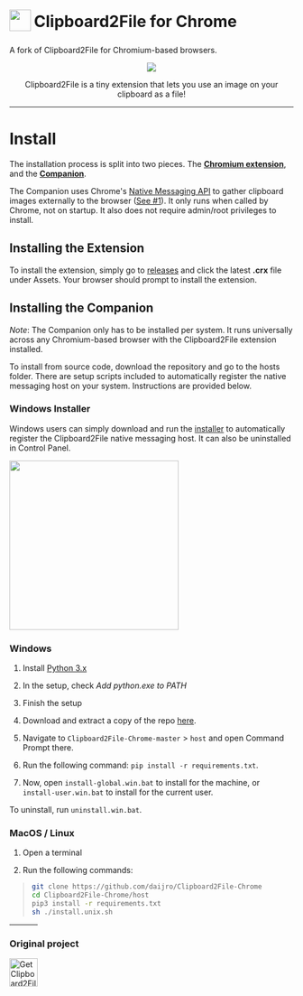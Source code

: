 <h1>
  <sub>
    <img
      src="https://raw.githubusercontent.com/vord1080/clipboard2file/main/icons/clipboard2file.png"
      height="38"
      width="38"
    />
  </sub>
  Clipboard2File for Chrome
  </a>
</h1>

A fork of Clipboard2File for Chromium-based browsers.

<div align="center">
<img src="https://i.imgur.com/qvW3Pqb.png">
</div>

<p align="center">Clipboard2File is a tiny extension that lets you use an image on your clipboard as a file!</p>

---

# Install

The installation process is split into two pieces. The **[Chromium extension](https://github.com/daijro/Clipboard2File-Chrome/tree/master/app)**, and the **[Companion](https://github.com/daijro/Clipboard2File-Chrome/tree/master/host)**.

The Companion uses Chrome's [Native Messaging API](https://developer.chrome.com/docs/apps/nativeMessaging/) to gather clipboard images externally to the browser ([See #1](https://github.com/daijro/Clipboard2File-Chrome/issues/1#issue-1395351950)). It only runs when called by Chrome, not on startup. It also does not require admin/root privileges to install.

## Installing the Extension

To install the extension, simply go to [releases](https://github.com/daijro/Clipboard2File-Chrome/releases) and click the latest **.crx** file under Assets. Your browser should prompt to install the extension.

## Installing the Companion

*Note*: The Companion only has to be installed per system. It runs universally across any Chromium-based browser with the Clipboard2File extension installed.

To install from source code, download the repository and go to the hosts folder. There are setup scripts included to automatically register the native messaging host on your system. Instructions are provided below.

### Windows Installer

Windows users can simply download and run the [installer](https://github.com/daijro/Clipboard2File-Chrome/releases) to automatically register the Clipboard2File native messaging host. It can also be uninstalled in Control Panel.

<img src="https://user-images.githubusercontent.com/72637910/196106857-734814fb-52a1-4b06-a366-5240ae5aabb9.png" width=300>


### Windows

1. Install [Python 3.x](https://www.python.org/downloads/)

2. In the setup, check *Add python.exe to PATH*

3. Finish the setup

4. Download and extract a copy of the repo [here](https://github.com/daijro/Clipboard2File-Chrome/archive/refs/heads/master.zip).

5. Navigate to `Clipboard2File-Chrome-master` > `host` and open Command Prompt there.

6. Run the following command: `pip install -r requirements.txt`.

7. Now, open `install-global.win.bat` to install for the machine, or `install-user.win.bat` to install for the current user.

To uninstall, run `uninstall.win.bat`.

### MacOS / Linux

1. Open a terminal

2. Run the following commands:
> ```bash
> git clone https://github.com/daijro/Clipboard2File-Chrome
> cd Clipboard2File-Chrome/host
> pip3 install -r requirements.txt
> sh ./install.unix.sh








<hr width=50>

### Original project

<a href="https://addons.mozilla.org/addon/clipboard2file/"
    ><img
      height="50px"
      src="https://i.imgur.com/2jJOtTI.png"
      alt="Get Clipboard2File for Firefox"
  /></p>
